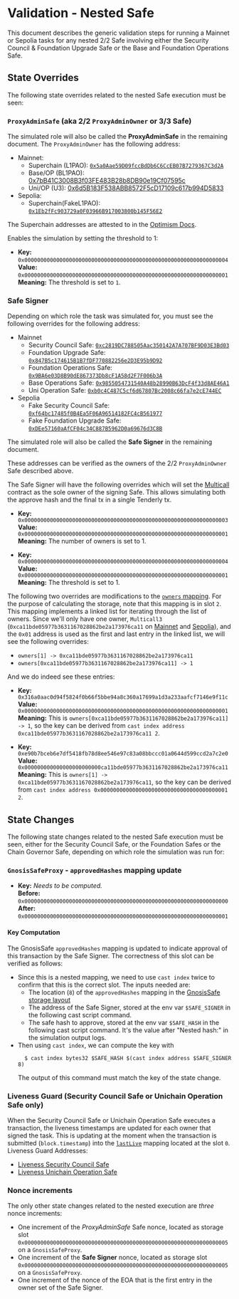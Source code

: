 # Validation - Nested Safe

This document describes the generic validation steps for running a Mainnet or Sepolia tasks for any
nested 2/2 Safe involving either the Security Council & Foundation Upgrade Safe or the Base and Foundation Operations Safe.

## State Overrides

The following state overrides related to the nested Safe execution must be seen:

### `ProxyAdminSafe` (aka 2/2 `ProxyAdminOwner` or 3/3 Safe)
The simulated role will also be called the **ProxyAdminSafe** in the remaining document.
The `ProxyAdminOwner` has the following address:
- Mainnet: 
    - Superchain (L1PAO): [`0x5a0Aae59D09fccBdDb6C6CcEB07B7279367C3d2A`](https://etherscan.io/address/0x5a0Aae59D09fccBdDb6C6CcEB07B7279367C3d2A)
    - Base/OP (BL1PAO): [0x7bB41C3008B3f03FE483B28b8DB90e19Cf07595c](https://etherscan.io/address/0x7bB41C3008B3f03FE483B28b8DB90e19Cf07595c)
    - Uni/OP (U3): [0x6d5B183F538ABB8572F5cD17109c617b994D5833](https://etherscan.io/address/0x6d5B183F538ABB8572F5cD17109c617b994D5833)
- Sepolia:
  - Superchain(FakeL1PAO): [`0x1Eb2fFc903729a0F03966B917003800b145F56E2`](https://sepolia.etherscan.io/address/0x1Eb2fFc903729a0F03966B917003800b145F56E2)

The Superchain addresses are attested to in the [Optimism Docs](https://docs.optimism.io/chain/security/privileged-roles#addresses).

Enables the simulation by setting the threshold to 1:

- **Key:** `0x0000000000000000000000000000000000000000000000000000000000000004` <br/>
  **Value:** `0x0000000000000000000000000000000000000000000000000000000000000001` \
  **Meaning:** The threshold is set to `1`.

### Safe Signer

Depending on which role the task was simulated for,
you must see the following overrides for the following address:
- Mainnet
    - Security Council Safe: [`0xc2819DC788505Aac350142A7A707BF9D03E3Bd03`](https://etherscan.io/address/0xc2819DC788505Aac350142A7A707BF9D03E3Bd03)
    - Foundation Upgrade Safe: [`0x847B5c174615B1B7fDF770882256e2D3E95b9D92`](https://etherscan.io/address/0x847B5c174615B1B7fDF770882256e2D3E95b9D92)
    - Foundation Operations Safe: [`0x9BA6e03D8B90dE867373Db8cF1A58d2F7F006b3A`](https://etherscan.io/address/0x9BA6e03D8B90dE867373Db8cF1A58d2F7F006b3A)
    - Base Operations Safe: [`0x9855054731540A48b28990B63DcF4f33d8AE46A1`](https://etherscan.io/address/0x9855054731540A48b28990B63DcF4f33d8AE46A1)
    - Uni Operation Safe: [`0xb0c4C487C5cf6d67807Bc2008c66fa7e2cE744EC`](https://etherscan.io/address/0xb0c4C487C5cf6d67807Bc2008c66fa7e2cE744EC)
- Sepolia
    - Fake Security Council Safe: [`0xf64bc17485f0B4Ea5F06A96514182FC4cB561977`](https://sepolia.etherscan.io/address/0xf64bc17485f0B4Ea5F06A96514182FC4cB561977)
    - Fake Foundation Upgrade Safe: [`0xDEe57160aAfCF04c34C887B5962D0a69676d3C8B`](https://sepolia.etherscan.io/address/0xDEe57160aAfCF04c34C887B5962D0a69676d3C8B)

The simulated role will also be called the **Safe Signer** in the remaining document.

These addresses can be verified as the owners of the 2/2 `ProxyAdminOwner` Safe described above.

The Safe Signer will have the following overrides which will set the [Multicall](https://sepolia.etherscan.io/address/0xca11bde05977b3631167028862be2a173976ca11#code) contract as the sole owner of the signing Safe. This allows simulating both the approve hash and the final tx in a single Tenderly tx.

- **Key:** `0x0000000000000000000000000000000000000000000000000000000000000003` <br/>
  **Value:** `0x0000000000000000000000000000000000000000000000000000000000000001` <br/>
  **Meaning:** The number of owners is set to 1.

- **Key:** `0x0000000000000000000000000000000000000000000000000000000000000004` <br/>
  **Value:** `0x0000000000000000000000000000000000000000000000000000000000000001` <br/>
  **Meaning:** The threshold is set to 1.

The following two overrides are modifications to the [`owners` mapping](https://github.com/safe-global/safe-contracts/blob/v1.4.0/contracts/libraries/SafeStorage.sol#L15). For the purpose of calculating the storage, note that this mapping is in slot `2`.
This mapping implements a linked list for iterating through the list of owners. Since we'll only have one owner, `Multicall3` (`0xca11bde05977b3631167028862be2a173976ca11` on [Mainnet](https://etherscan.io/address/0xca11bde05977b3631167028862be2a173976ca11) and [Sepolia](https://sepolia.etherscan.io/address/0xca11bde05977b3631167028862be2a173976ca11)), and the `0x01` address is used as the first and last entry in the linked list, we will see the following overrides:
- `owners[1] -> 0xca11bde05977b3631167028862be2a173976ca11`
- `owners[0xca11bde05977b3631167028862be2a173976ca11] -> 1`

And we do indeed see these entries:

- **Key:** `0x316a0aac0d94f5824f0b66f5bbe94a8c360a17699a1d3a233aafcf7146e9f11c` <br/>
  **Value:** `0x0000000000000000000000000000000000000000000000000000000000000001` <br/>
  **Meaning:** This is `owners[0xca11bde05977b3631167028862be2a173976ca11] -> 1`, so the key can be
    derived from `cast index address 0xca11bde05977b3631167028862be2a173976ca11 2`.

- **Key:** `0xe90b7bceb6e7df5418fb78d8ee546e97c83a08bbccc01a0644d599ccd2a7c2e0` <br/>
  **Value:** `0x000000000000000000000000ca11bde05977b3631167028862be2a173976ca11` <br/>
  **Meaning:** This is `owners[1] -> 0xca11bde05977b3631167028862be2a173976ca11`, so the key can be
    derived from `cast index address 0x0000000000000000000000000000000000000001 2`.

## State Changes

The following state changes related to the nested Safe execution must be seen, either for the
Security Council Safe, or the Foundation Safes or the Chain Governor Safe, depending on which role the simulation was run for:

### `GnosisSafeProxy` - `approvedHashes` mapping update

- **Key:** _Needs to be computed._ <br/>
  **Before:** `0x0000000000000000000000000000000000000000000000000000000000000000`<br/>
  **After:** `0x0000000000000000000000000000000000000000000000000000000000000001` <br/>

#### Key Computation

The GnosisSafe `approvedHashes` mapping is updated to indicate approval of this transaction by the Safe Signer. The correctness of this slot can be verified as follows:
- Since this is a nested mapping, we need to use `cast index` twice to confirm that this is the correct slot. The inputs needed are:
    - The location (`8`) of the `approvedHashes` mapping in the [GnosisSafe storage layout](https://github.com/safe-global/safe-contracts/blob/v1.4.0/contracts/libraries/SafeStorage.sol#L23)
    - The address of the Safe Signer, stored at the env var `$SAFE_SIGNER` in the following cast script command.
    - The safe hash to approve, stored at the env var `$SAFE_HASH` in the following cast script command.
      It's the value after "Nested hash:" in the simulation output logs.
- Then using `cast index`, we can compute the key with
    ```shell
      $ cast index bytes32 $SAFE_HASH $(cast index address $SAFE_SIGNER 8)
    ```
    The output of this command must match the key of the state change.

### Liveness Guard (Security Council Safe or Unichain Operation Safe only)

When the Security Council Safe or Unichain Operation Safe executes a transaction, the liveness timestamps are updated for each owner that signed the task.
This is updating at the moment when the transaction is submitted (`block.timestamp`) into the [`lastLive`](https://github.com/ethereum-optimism/optimism/blob/e84868c27776fd04dc77e95176d55c8f6b1cc9a3/packages/contracts-bedrock/src/safe/LivenessGuard.sol#L41) mapping located at the slot `0`.
Liveness Guard Addresses:
- [Liveness Security Council Safe](https://etherscan.io/address/0x24424336f04440b1c28685a38303ac33c9d14a25)
- [Liveness Unichain Operation Safe](https://etherscan.io/address/0x9343c452dec3251fe99D9Fd29b74c5b9CD1751a6)

### Nonce increments

The only other state changes related to the nested execution are _three_ nonce increments:

- One increment of the *ProxyAdminSafe* Safe nonce, located as storage slot
`0x0000000000000000000000000000000000000000000000000000000000000005` on a
`GnosisSafeProxy`.
- One increment of the **Safe Signer** nonce, located as storage slot
`0x0000000000000000000000000000000000000000000000000000000000000005` on a
`GnosisSafeProxy`.
- One increment of the nonce of the EOA that is the first entry in the owner set of the Safe Signer.
